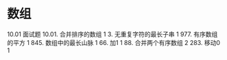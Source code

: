 # 数组

10.01 面试题 10.01. 合并排序的数组 1
3. 无重复字符的最长子串 1
977. 有序数组的平方 1
845. 数组中的最长山脉 1
66. 加1 1
88. 合并两个有序数组 2
283. 移动0 1